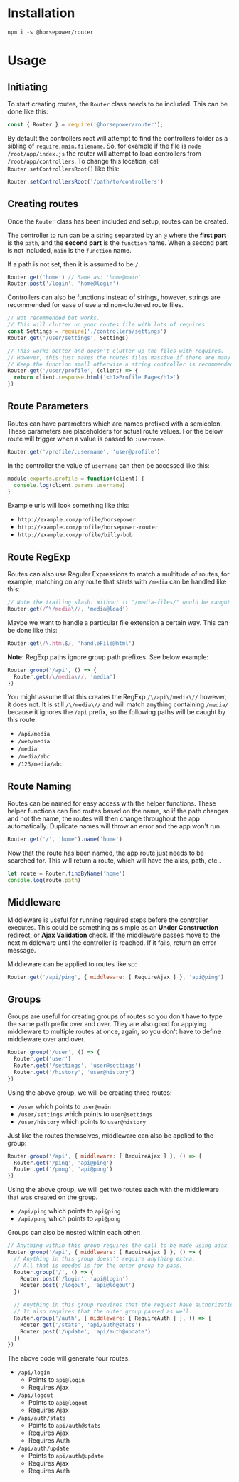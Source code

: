 # Installation

    npm i -s @horsepower/router

# Usage

## Initiating

To start creating routes, the `Router` class needs to be included. This can be done like this:

```js
const { Router } = require('@horsepower/router');
```

By default the controllers root will attempt to find the controllers folder as a sibling of `require.main.filename`. So, for example if the file is `node /root/app/index.js` the router will attempt to load controllers from `/root/app/controllers`. To change this location, call `Router.setControllersRoot()` like this:

```js
Router.setControllersRoot('/path/to/controllers')
```

## Creating routes

Once the `Router` class has been included and setup, routes can be created.

The controller to run can be a string separated by an `@` where the **first part** is the `path`, and the **second part** is the `function` name. When a second part is not included, `main` is the `function` name.

If a path is not set, then it is assumed to be `/`.

```js
Router.get('home') // Same as: 'home@main'
Router.post('/login', 'home@login')
```

Controllers can also be functions instead of strings, however, strings are recommended for ease of use and non-cluttered route files.

```js
// Not recommended but works.
// This will clutter up your routes file with lots of requires.
const Settings = require('./controllers/settings')
Router.get('/user/settings', Settings)

// This works better and doesn't clutter up the files with requires.
// However, this just makes the routes files massive if there are many lines.
// Keep the function small otherwise a string controller is recommended.
Router.get('/user/profile', (client) => {
  return client.response.html('<h1>Profile Page</h1>')
})
```

## Route Parameters

Routes can have parameters which are names prefixed with a semicolon. These parameters are placeholders for actual route values. For the below route will trigger when a value is passed to `:username`.

```js
Router.get('/profile/:username', 'user@profile')
```

In the controller the value of `username` can then be accessed like this:

```js
module.exports.profile = function(client) {
  console.log(client.params.username)
}
```

Example urls will look something like this:

* `http://example.com/profile/horsepower`
* `http://example.com/profile/horsepower-router`
* `http://example.com/profile/billy-bob`

## Route RegExp

Routes can also use Regular Expressions to match a multitude of routes, for example, matching on any route that starts with `/media` can be handled like this:

```js
// Note the trailing slash. Without it "/media-files/" would be caught and we might not want it to be.
Router.get(/^\/media\//, 'media@load')
```

Maybe we want to handle a particular file extension a certain way. This can be done like this:

```js
Router.get(/\.html$/, 'handleFile@html')
```

**Note:** RegExp paths ignore group path prefixes. See below example:

```js
Router.group('/api', () => {
  Router.get(/\/media\//, 'media')
})
```

You might assume that this creates the RegExp `/\/api\/media\//` however, it does not. It is still `/\/media\//` and will match anything containing `/media/` because it ignores the `/api` prefix, so the following paths will be caught by this route:

* `/api/media`
* `/web/media`
* `/media`
* `/media/abc`
* `/123/media/abc`

## Route Naming

Routes can be named for easy access with the helper functions. These helper functions can find routes based on the name, so if the path changes and not the name, the routes will then change throughout the app automatically. Duplicate names will throw an error and the app won't run.

```js
Router.get('/', 'home').name('home')
```

Now that the route has been named, the app route just needs to be searched for. This will return a route, which will have the alias, path, etc..

```js
let route = Router.findByName('home')
console.log(route.path)
```

## Middleware

Middleware is useful for running required steps before the controller executes. This could be something as simple as an **Under Construction** redirect, or **Ajax Validation** check. If the middleware passes move to the next middleware until the controller is reached. If it fails, return an error message.

Middleware can be applied to routes like so:

```js
Router.get('/api/ping', { middleware: [ RequireAjax ] }, 'api@ping')
```

## Groups

Groups are useful for creating groups of routes so you don't have to type the same path prefix over and over. They are also good for applying middleware to multiple routes at once, again, so you don't have to define middleware over and over.

```js
Router.group('/user', () => {
  Router.get('user')
  Router.get('/settings', 'user@settings')
  Router.get('/history', 'user@history')
})
```

Using the above group, we will be creating three routes:

* `/user` which points to `user@main`
* `/user/settings` which points to `user@settings`
* `/user/history` which points to `user@history`

Just like the routes themselves, middleware can also be applied to the group:

```js
Router.group('/api', { middleware: [ RequireAjax ] }, () => {
  Router.get('/ping', 'api@ping')
  Router.get('/pong', 'api@pong')
})
```

Using the above group, we will get two routes each with the middleware that was created on the group.

* `/api/ping` which points to `api@ping`
* `/api/pong` which points to `api@pong`

Groups can also be nested within each other:

```js
// Anything within this group requires the call to be made using ajax
Router.group('/api', { middleware: [ RequireAjax ] }, () => {
  // Anything in this group doesn't require anything extra.
  // All that is needed is for the outer group to pass.
  Router.group('/', () => {
    Router.post('/login', 'api@login')
    Router.post('/logout', 'api@logout')
  })

  // Anything in this group requires that the request have authorization.
  // It also requires that the outer group passed as well.
  Router.group('/auth', { middleware: [ RequireAuth ] }, () => {
    Router.get('/stats', 'api/auth@stats')
    Router.post('/update', 'api/auth@update')
  })
})
```

The above code will generate four routes:

* `/api/login`
  * Points to `api@login`
  * Requires Ajax
* `/api/logout`
  * Points to `api@logout`
  * Requires Ajax
* `/api/auth/stats`
  * Points to `api/auth@stats`
  * Requires Ajax
  * Requires Auth
* `/api/auth/update`
  * Points to `api/auth@update`
  * Requires Ajax
  * Requires Auth